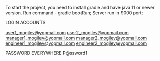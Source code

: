 
To start the project, you need to install gradle and have java 11 or newer version.
Run command - gradle bootRun;
Server run in 9000 port;

 LOGIN ACCOUNTS

  user1_mogilev@yopmail.com
  user2_mogilev@yopmail.com
  manager1_mogilev@yopmail.com
  manager2_mogilev@yopmail.com
  engineer1_mogilev@yopmail.com
  engineer2_mogilev@yopmail.com

PASSWORD EVERYWHERE
  P@ssword1
